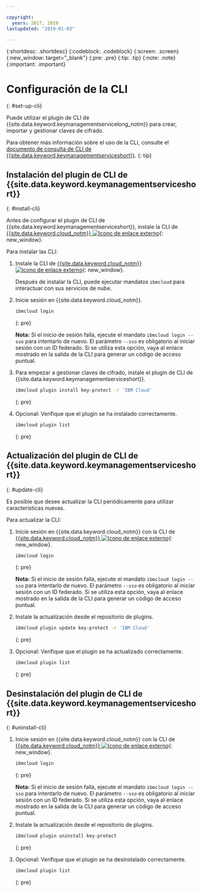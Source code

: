 ```yaml
---

copyright:
  years: 2017, 2019
lastupdated: "2019-01-03"

---
```


{:shortdesc: .shortdesc}
{:codeblock: .codeblock}
{:screen: .screen}
{:new_window: target="_blank"}
{:pre: .pre}
{:tip: .tip}
{:note: .note}
{:important: .important}

# Configuración de la CLI
{: #set-up-cli}

Puede utilizar el plugin de CLI de {{site.data.keyword.keymanagementservicelong_notm}} para crear, importar y gestionar claves de cifrado.

Para obtener más información sobre el uso de la CLI, consulte el [documento de consulta de CLI de {{site.data.keyword.keymanagementserviceshort}}](/docs/services/key-protect/cli-reference.html).
{: tip}

## Instalación del plugin de CLI de {{site.data.keyword.keymanagementserviceshort}}
{: #install-cli}

Antes de configurar el plugin de CLI de {{site.data.keyword.keymanagementserviceshort}}, instale la CLI de [{{site.data.keyword.cloud_notm}} ![Icono de enlace externo](../../icons/launch-glyph.svg "Icono de enlace externo")](/docs/cli/index.html#overview){: new_window}. 

Para instalar las CLI:

1. Instale la CLI de [{{site.data.keyword.cloud_notm}} ![Icono de enlace externo](../../icons/launch-glyph.svg "Icono de enlace externo")](/docs/cli/index.html#overview){: new_window}.

    Después de instalar la CLI, puede ejecutar mandatos `ibmcloud` para interactuar con sus servicios de nube.

2. Inicie sesión en {{site.data.keyword.cloud_notm}}.

    ```sh
    ibmcloud login 
    ```
    {: pre}

    **Nota:** Si el inicio de sesión falla, ejecute el mandato `ibmcloud login --sso` para intentarlo de nuevo. El parámetro `--sso` es obligatorio al iniciar sesión con un ID federado. Si se utiliza esta opción, vaya al enlace mostrado en la salida de la CLI para generar un código de acceso puntual.

3. Para empezar a gestionar claves de cifrado, instale el plugin de CLI de {{site.data.keyword.keymanagementserviceshort}}.

    ```sh
    ibmcloud plugin install key-protect -r 'IBM Cloud'
    ```
    {: pre}

4. Opcional: Verifique que el plugin se ha instalado correctamente.

    ```sh
    ibmcloud plugin list
    ```
    {: pre}

## Actualización del plugin de CLI de {{site.data.keyword.keymanagementserviceshort}}
{: #update-cli}

Es posible que desee actualizar la CLI periódicamente para utilizar características nuevas.

Para actualizar la CLI:

1. Inicie sesión en {{site.data.keyword.cloud_notm}} con la CLI de [{{site.data.keyword.cloud_notm}} ![Icono de enlace externo](../../icons/launch-glyph.svg "Icono de enlace externo")](/docs/cli/index.html#overview){: new_window}.

    ```sh
    ibmcloud login 
    ```
    {: pre}

    **Nota:** Si el inicio de sesión falla, ejecute el mandato `ibmcloud login --sso` para intentarlo de nuevo. El parámetro `--sso` es obligatorio al iniciar sesión con un ID federado. Si se utiliza esta opción, vaya al enlace mostrado en la salida de la CLI para generar un código de acceso puntual.

2. Instale la actualización desde el repositorio de plugins.

    ```sh
    ibmcloud plugin update key-protect -r 'IBM Cloud'
    ```
    {: pre}

3. Opcional: Verifique que el plugin se ha actualizado correctamente.

    ```sh
    ibmcloud plugin list
    ```
    {: pre}

## Desinstalación del plugin de CLI de {{site.data.keyword.keymanagementserviceshort}}
{: #uninstall-cli}

1. Inicie sesión en {{site.data.keyword.cloud_notm}} con la CLI de [{{site.data.keyword.cloud_notm}} ![Icono de enlace externo](../../icons/launch-glyph.svg "Icono de enlace externo")](/docs/cli/index.html#overview){: new_window}.

    ```sh
    ibmcloud login 
    ```
    {: pre}

    **Nota:** Si el inicio de sesión falla, ejecute el mandato `ibmcloud login --sso` para intentarlo de nuevo. El parámetro `--sso` es obligatorio al iniciar sesión con un ID federado. Si se utiliza esta opción, vaya al enlace mostrado en la salida de la CLI para generar un código de acceso puntual.

2. Instale la actualización desde el repositorio de plugins.

    ```sh
    ibmcloud plugin uninstall key-protect
    ```
    {: pre}

3. Opcional: Verifique que el plugin se ha desinstalado correctamente.

    ```sh
    ibmcloud plugin list
    ```
    {: pre}
